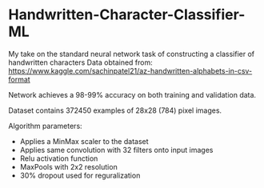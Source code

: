 # Handwritten-Character-Classifier-ML
My take on the standard neural network task of constructing a classifier of handwritten characters 
Data obtained from: https://www.kaggle.com/sachinpatel21/az-handwritten-alphabets-in-csv-format

Network achieves a 98-99% accuracy on both training and validation data.

Dataset contains 372450 examples of 28x28 (784) pixel images.

Algorithm parameters: 
- Applies a MinMax scaler to the dataset
- Applies same convolution with 32 filters onto input images
- Relu activation function
- MaxPools with 2x2 resolution
- 30% dropout used for reguralization
